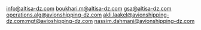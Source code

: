 info@altisa-dz.com
boukhari.m@altisa-dz.com
gsa@altisa-dz.com
operations.alg@avionshipping-dz.com
akli.laakel@avionshipping-dz.com;mgt@avioshipping-dz.com
nassim.dahmani@avionshipping-dz.com
